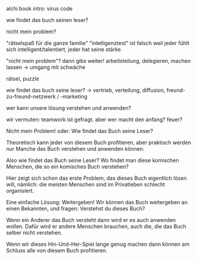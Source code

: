 alchi book intro: virus code

wie findet das buch seinen leser?

nicht mein problem?

"rätselspaß für die ganze familie"
"intelligenztest" ist falsch weil jeder fühlt sich intelligent/talentiert, jeder hat seine stärke



"nicht mein problem"? dann gibs weiter!
arbeitsteilung, delegieren, machen lassen -> umgang mit schwäche

rätsel, puzzle

wie findet das buch seine leser?
-> vertrieb, verteilung, diffusion, freund-zu-freund-netzwerk / -marketing



wer kann unsere lösung verstehen und anwenden?

wir vermuten: teamwork ist gefragt.
aber wer macht den anfang? feuer?



Nicht mein Problem!
oder:
Wie findet das Buch seine Leser?

Theoretisch kann jeder von diesem Buch profitieren,
aber praktisch werden nur Manche
das Buch verstehen und anwenden können.

Also wie findet das Buch seine Leser?
Wo findet man diese komischen Menschen,
die so ein komisches Buch verstehen?

Hier zeigt sich schon das erste Problem,
das dieses Buch eigentlich lösen will, nämlich:
die meisten Menschen sind
im Privatleben schlecht organisiert.

Eine einfache Lösung: Weitergeben!
Wir können das Buch weitergeben
an einen Bekannten, und fragen:
Verstehst du dieses Buch?

Wenn ein Anderer das Buch versteht
dann wird er es auch anwenden wollen.
Dafür wird er andere Menschen brauchen,
auch die, die das Buch selber nicht verstehen.

Wenn wir dieses Hin-Und-Her-Spiel lange genug machen
dann können am Schluss alle von diesem Buch profitieren.



